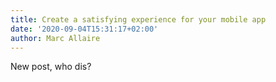 ```yaml
---
title: Create a satisfying experience for your mobile app
date: '2020-09-04T15:31:17+02:00'
author: Marc Allaire
---
```

New post, who dis?